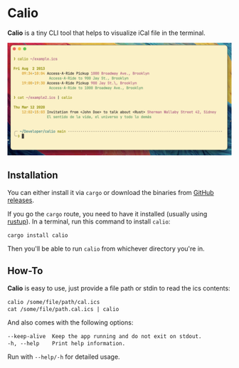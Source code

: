 # Calio

**Calio** is a tiny CLI tool that helps to visualize iCal file in the terminal.

![CALIO](https://github.com/oscarmcm/calio/blob/main/calio.png?raw=true)

## Installation

You can either install it via `cargo` or download the binaries from [GitHub releases](https://github.com/oscarmcm/calio/releases/).

If you go the `cargo` route, you need to have it installed (usually using [rustup](https://rustup.rs)). In a terminal, run this command to install `calio`:

```
cargo install calio
```

Then you'll be able to run `calio` from whichever directory you're in.


## How-To

**Calio** is easy to use, just provide a file path or stdin to read the
ics contents:

```
calio /some/file/path/cal.ics
cat /some/file/path.cal.ics | calio
```

And also comes with the following options:

```
--keep-alive  Keep the app running and do not exit on stdout.
-h, --help    Print help information.
```

Run with `--help/-h` for detailed usage.
